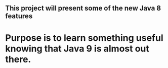 ## This project will present some of the new Java 8 features
# Purpose is to learn something useful knowing that Java 9 is almost out there.
